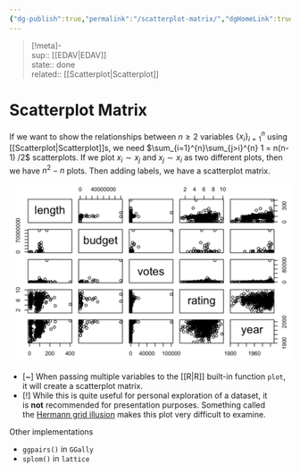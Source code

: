 ```yaml
---
{"dg-publish":true,"permalink":"/scatterplot-matrix/","dgHomeLink":true,"dgPassFrontmatter":false,"dgShowBacklinks":true,"dgShowLocalGraph":true,"dgShowInlineTitle":true}
---
```


> [!meta]-  
sup:: [[EDAV|EDAV]]  
state:: done  
related:: [[Scatterplot|Scatterplot]]

# Scatterplot Matrix

If we want to show the relationships between $n \geq 2$ variables $\{ x_i \}_{i=1}^{n}$ using [[Scatterplot|Scatterplot]]s, we need $\sum_{i=1}^{n}\sum_{j>i}^{n} 1 = n(n-1) /2$ scatterplots. If we plot $x _i \sim x_j$ and  $x_j \sim x _i$ as two different plots, then we have $n^{2} - n$ plots. Then adding labels, we have a scatterplot matrix.

![](https://raw.githubusercontent.com/zcysxy/Figurebed/master/img/20221013011906.png)

- [~] When passing multiple variables to the [[R|R]] built-in function `plot`, it will create a scatterplot matrix.
- [!] While this is quite useful for personal exploration of a dataset, it is **not** recommended for presentation purposes. Something called the [Hermann grid illusion](https://en.wikipedia.org/wiki/Grid_illusion) makes this plot very difficult to examine.

Other implementations

- `ggpairs()` in `GGally`
- `splom()` in `lattice`
